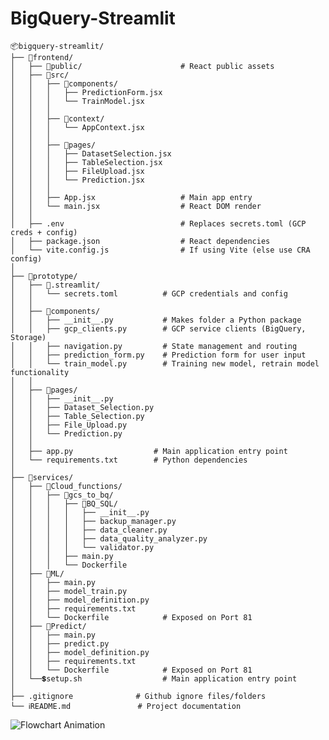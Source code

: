 # BigQuery-Streamlit

```text
📦bigquery-streamlit/
├── 📂frontend/                       
│   ├── 📂public/                      # React public assets
│   ├── 📂src/
│   │   ├── 📂components/ 
│   │   │   ├── PredictionForm.jsx
│   │   │   └── TrainModel.jsx
│   │   │
│   │   ├── 📂context/
│   │   │   └── AppContext.jsx
│   │   │
│   │   ├── 📂pages/                  
│   │   │   ├── DatasetSelection.jsx
│   │   │   ├── TableSelection.jsx
│   │   │   ├── FileUpload.jsx
│   │   │   └── Prediction.jsx
│   │   │
│   │   ├── App.jsx                   # Main app entry
│   │   └── main.jsx                  # React DOM render
│   │
│   ├── .env                          # Replaces secrets.toml (GCP creds + config)
│   ├── package.json                  # React dependencies
│   └── vite.config.js                # If using Vite (else use CRA config)
│
├── 📂prototype/
│   ├── 📂.streamlit/
│   │   └── secrets.toml          # GCP credentials and config
│   │
│   ├── 📂components/
│   │   ├── __init__.py           # Makes folder a Python package
│   │   ├── gcp_clients.py        # GCP service clients (BigQuery, Storage)
│   │   ├── navigation.py         # State management and routing
│   │   ├── prediction_form.py    # Prediction form for user input
│   │   └── train_model.py        # Training new model, retrain model functionality
│   │
│   ├── 📂pages/
│   │   ├── __init__.py           
│   │   ├── Dataset_Selection.py
│   │   ├── Table_Selection.py
│   │   ├── File_Upload.py
│   │   └── Prediction.py          
│   │
│   ├── app.py                  # Main application entry point
│   └── requirements.txt        # Python dependencies
│
├── 📂services/
│   ├── 📂Cloud_functions/
│   │   ├── 📂gcs_to_bq/
│   │   │   ├── 📂BQ_SQL/
│   │   │   │   ├── __init__.py          
│   │   │   │   ├── backup_manager.py                
│   │   │   │   ├── data_cleaner.py                  
│   │   │   │   ├── data_quality_analyzer.py   
│   │   │   │   └── validator.py 
│   │   │   ├── main.py 
│   │   │   └── Dockerfile               
│   ├── 📂ML/
│   │   ├── main.py          
│   │   ├── model_train.py          
│   │   ├── model_definition.py                  
│   │   ├── requirements.txt   
│   │   └── Dockerfile            # Exposed on Port 81       
│   ├── 📂Predict/
│   │   ├── main.py          
│   │   ├── predict.py          
│   │   ├── model_definition.py                
│   │   ├── requirements.txt   
│   │   └── Dockerfile            # Exposed on Port 81 
│   └──💲setup.sh                  # Main application entry point
│
├── .gitignore              # Github ignore files/folders
└── ℹ️README.md               # Project documentation
```

![Flowchart Animation](https://viewer.diagrams.net/?tags=%7B%7D&lightbox=1&highlight=0000ff&edit=_blank&layers=1&nav=1&title=Capstone.drawio&dark=auto#R%3Cmxfile%3E%3Cdiagram%20name%3D%22Page-1%22%20id%3D%22zJ35NJeuxzNU5kcKezLA%22%3E7H1pk5tItvavmYh734h2sC8fQSxCYpMACfgywSYEYhM7%2FPo3U1VlV7nK0%2B4Zu5e5bYctAUkuZ31O5lHmP%2FBNOctt0Fy1Ok6Kf2BIPP8DF%2F6BYRhJYeAD3lme7qAoRjzdSdssfr735YaVrcnzTeT57pDFSfemYF%2FXRZ81b29GdVUlUf%2FmXtC29fS22KUu3rbaBGny7oYVBcX7u%2Bcs7q9PdxmM%2FnJ%2Fm2Tp9aVllGKfnpTBS%2BHnkXTXIK6nV7dw8R%2F4pq3r%2FulbOW%2BSAlLvhS5P70nfePq5Y21S9d%2Fzwl6MTTa5Dpd48Ivt%2FUB2q%2FLLcy1jUAzPA37ubL%2B8UKCthypOYCXIP3B%2BumZ9YjVBBJ9OgOng3rUvC3CFgq9d39a3z5SCL3weNnz83FrS9sn8zWGgn4kDxCqpy6RvF1Dk%2BQUSeX7lWaJo6hNNPt2ZvjCIYJ%2Bpfn3FHJx%2Bvhk8C0X6ufYvdANfnkn3G8iI%2FToZkzjrg7BINl13HIqHSH%2F6f18R7xo0sHRWPoSSh3TKgCiqQZgUZt1lfVZX4HlY931dggIFfMAH0S19MGlTF3X7aA2%2FPP68qoMrshS%2B29eQY0HXPCnLJZsha%2FlHk9zLXeTlDvgeB33wD5x7usSkbkz%2FgfEz6DO2Mbc65i88EZ7nIVqRLNgekUioRxWP8XghcW0hx6iMRi3nJm3DrnEZZcr22ocyuRqVxyrlFYm3%2FGpkzBiXpzyWxSE4M2NYSkO4KGmMFbdYTlklVyYl42v%2FXFTB9gCuRQxcY8H5hB9KljAt8FzgUtBOqtleZmZensgivbHnNd4WnW%2FxSOLyhWntEN%2B9Iiqmr9GigHHsMp3w7G6nVjqibfsyOM%2BdkWmIlqeonx%2Foi%2FVck0WusSDRfll0oVDneu6RvuxhBo6UCn69GtNtiPDDkmB%2BE8oTpWBS4WG70rN79k0b%2BEsbeumX3pf67WmM8CMZys6rXplb%2FgrGn3rYfI1wjVVgDZmS%2BgKS2TYYq5wu2tbDLYGnlIz5tTetlzdFQhH4Wqs8PNggS5Ip4yuKTZ57rBVZ7zxXXwHFwLi5TJEB1W%2FIbGw4PBSUXsfSXqvqTF2Jl%2FEzkSwhwYbPQ1laoTQAesyASzdQh65tuCkQdpiOpNNX7VVv29K%2BcO%2Fwuc5HHfqGWwPBxzQnRd7UActB6dnwUBJmDUhOYiMZpNQXCQJX8rUIznEdAxrAMlEF74uDbr3uzzT6%2F3pMy6sxkYGgTHEeK9r2N9DCTlPjnC7gvVq1d9%2FDuc1rzonYv8kB8gdwYNbKFItzSdHfjhj0e1d4%2BCFNIHVtQO3tDVIXto8H5yMSPFM9kE%2BNj10RwKkVPFse5S0C%2FYoKG7Z66YX5ZDnA05%2FhTTDsE%2FnGn7Af%2BhPyA3dC%2FCxvgn%2FgTagCtMpfajAsjErhd7muU%2BBcMGRT1EMMPq2%2Bbh9G%2BqksaPp18XcOCRCtf%2Bt%2FgmcfEQHiJe0HzqPM4hi%2B%2FiEKeIsTfjijmO9jFEpQL%2BV%2BF14RPxhAXbKieO3HSfj3mfOv7j%2F9%2BQy4Xj2hHn9%2BHyhGvIViKPkxFsM%2BUB6M%2BVkcIb9Le8rll64M2v6XrEqTrv8lHKJb0v936g6FMp%2Bwt8qD0tjnW6%2B1B2d%2FR92hvotTTlPUQdz9d7KGIPHPKvPCGpb8xNLIlz%2F4OzbR9Ec2DqM%2FV%2FXDWUX%2FTmbu2%2BYsbYM4A1QVshYEKU%2BBUFW3kCS%2FYhx%2FpglkEfwThbJf%2FrxhJcGwHz19bRsZ5BOKv%2Bcl%2BtNCVebvUPX3DVVJNb8Rhn0jDRsAelucDQDhdQDp47IoYmQ3PiAwCJAUAYax3yz%2FJkjQkeQ8F8r2SEayA4KEY5FsD6OH66uSE69D0ulzSLoeFkM4lbrwVUjqfg57MT0vbn7ufRX27j6Hvd75lHulf30V9jIq%2FtSXfx1Cii8h5KoI2mDYhQZGjKn5AYRB0aDZeqct3AKukd8Qjr7U1am2lsLwEIZToQXvX2F9SJx9T3irvNQHqY8C6pOhcID1LaoNAq0MwZISGTRB7A1xejxXhF0Hn2m3aXruw28LwPGnME7rtYxAtMKDlEBsAd4%2F%2FraA8HNN%2BgaOG4zf1npDnnptQZA4fxdeytHX0wmvnn6hz4MeC%2BAREm4QRLUPoKfcogheqldNr1rEpFkcAZ5BeoCg1AE0uKWwjP0kxdjXIbqHFQtouQC0h2E6nMDJYZhuWARpAMpEOQwE%2F%2BU7Mxy3h8PA8gbbAxqqQA17G4jKehOVOpz0yZ%2BD0aeysk6COsgH%2F0DgCev7g4JOFkM%2B0W%2BhM4nQnxjklaf4AEaTn3D0A3T25fYP9xXsD%2Fb6P98fowj9dZz4Err%2F6uww%2B7Nc7staxt8%2B96f5XBXWYXOIbiuLvnKoJkTEWz%2F8zTIP76e6OzSEnrQ8Yf6ZHH35APriN74bb0IctsGlwBoCiwgsnyBOuuAsWh5Nus3hxjfv%2F8c%2B%2B1vTyL%2FBZ%2BuCQuhnD%2FntPvuzn0XUPAK%2BJR0MQceAx8I0TAT3brMiHIBtFdMn9AIoZBE48AszKI%2Bc8kf53%2BQXI%2FDGLdWhT3Q9XM2d9QDu6bmS6gtoNXtuZcMBDywiHpxI3Xy%2BB3rDn5%2Fe%2FdVp0enLZKwI6j%2BkwAsReuWtaq6Qnu2kuvWlXjCaHoyMAH4aeI8U%2Bw2IYtYBReC0qb4hVq2cYD3A58I6D4v3%2BP64fmlrUjYE9OaDbh9SbSFQHcg84CD895nKgC5g%2FHz3qGtBYF3rR3UBL40aZ4gEQD0AHYD3kPflkEGH338Dl4Cfl0XQg9sz1Z%2BoZIhv7xmAgiFcpLAdQOHiCjiDGQ%2FM5xGfOfbQGkBd4KO11Us%2FLANkDGgIxDlwpJOGiM%2FPPVBv%2BkwVEbYHqY0ZrzDET%2FXiKMK8dTTUB47m95w2Rj9azH0%2Fn8Jn6WFIYHv%2FjRMqKIr%2FKleo33OCGP2OteE%2FHYhiv5qSQj8QbeLDSSgc%2B2mE%2FGhZ5P%2FKVDvgAPNuovAjZPvhXPtPm0xCv2P54wW2QqTY9XX7LbvwFun%2BYOph76dZqQ9nwKkP6Ef9NPJ9tFbxNfmmrCyCKnkWTOv5CRSy6JoVsRos9QA72vUA6b9c8de6zVZQPvhiNoK2f86vwpAPxJ%2BJkih686YFa3xuq0068K75QnL0q1taML8pqAJWv%2FSyLoqg6bLwc7%2FLoE2zin8OU5705XmU0ledeolT3uleyJAE%2BVM0DaPeadpn7%2FB6qQT5QFLInyYpH62V%2FFGSckmov5CkxDQbIj%2FHJpNfzzX8CQTlO1Zqfj9BuWB%2FJUGhQoqkfoag4Mw79%2FMnkJTvWAn6TXgqDrrro%2Bx7lIr9WLj142MG%2BitFxtGPFsc%2FYM%2FPg1bvJ18fE4T%2FrIIy%2BcNUOg4S5vLXUWkqYpLw8vvYfvyjfIrfVaOxj%2BaZ308AhFkKsfgvXdNm1X9pyguIl9B3OS8fRLEo%2BqXY7zIdgH3fJM0jWEp69L%2BVO%2B8dIkqjnz4Ix75g8d%2BHPe9na4QnVvzlSf5BCMx8SPKP1sZ%2BGr0%2FzHUNSkiQZ8F%2FfaXWQQxKR0UCvAD89lh%2BeimSvnnhv0NRXn5A9ZJR9BFs%2FGiW%2BedxjHhH0yROkxfEATOy6rSugkL8cvcrKn0po9ZwvfFBrTzp%2B%2BUZeQRDX79lUjJnvQtf%2F0Q%2BX3mvnggvsOJxsbxcVGC87usL70sN8PLLa4%2Br5SMmXop64qqsDJ4XV78wFo76X7MVEKke2ij5V9R81j8Au9Kk%2FxcFceRjQWmTAnRtfNuTH8%2F0byfVdk1QvREH6j7An7RBRAdhGAc7mYb%2FQwG5AY0jXz7%2F90FKBGrkL89KCAsXyeVZj58r%2BuL0XvtJ5BJEbxvcJsWYQM19%2F%2BqLO%2F3lC4T%2BJWqToE%2F%2B%2BU%2BAcJNPUTd%2B09V%2Bvv001D%2FEAz9A%2FZNyoO9iLXhhBj1oBNYKwjqEAXebpM0A95MWVpxVKXhE%2FAQTRb9LuMAR6sPcYhb7MGv1pxkq6o80VC%2Ffn0wO%2FWK1PrZUv6vFYf5DQ%2FL8qlk%2FgocXMWAI9Ou5MIx6l4%2F8ZOaeX%2F3CX65tg%2BVVsQYW6L7dGIEz327si8w8VftFgj6P9j8QKvoP9X6%2FRai%2BuD%2Boja894J%2FJ%2FzHf6f9o4g%2F1f98xV%2Faj0rPi5BIMD5fzo5OzGuAEsE124o3jhOzltObAH91yrqKTgm8OvJS4DeeBT0G%2F7c938CXlxEI8nI4El2DxxUsLFC%2BrAe%2Bnauue%2FcboJsv2CYUN4yiyKdaLbUArSUEW3ezpuljjhbo5acaXF5897%2FIjbyPXGRMyh2OzBkt5rZxFwpojPlC9jSMrhKfMzu6G1LWFeeV00LrMwy6aLwjYVRQNKe9obCd3ZVICVeTXHr3fY8CspB8AFyXbRnSbpczh7hoJTPxoXHLFRyNh%2FbPBmdx1A4Z0AKMVlQPHbUSF4%2FjHrSv4T3l6AG%2BJ4PLvsn%2BX%2Fbvsvyx72pynODZlg47PKMKObUBBQ4tJarxFn77dpgHDR6q4y81kwvo8g1Au27ing%2BRyPuEQV1P4iU3QCs09%2BUyN7dOLtIaNbRyh0UFLJ9DyJt3Xct978I1tnSfzjdsEoju5sOxANgN7L4vZTEHPFJlUzryOAwvNS9M1Asg%2FdHmY4dYBiIxJhYrR3Xg%2BDZubLoMB85vdoRCFmD2Ah6Kao0NLreArL21I9Qa%2BaE91NnwJ6qjDTJpBl8tHP3nzHk6u5LSl53C8UiuwOB5gPdWjl7NIHbu9i2fOPlzQYSTdUttJR%2FOWACp6m0lZLhcWmFVU9ZvVNHJ0Mzkd7aWteQzPlnW4aldGSCdFxIUtjZ5wliXMATSg21eY1IZJBm4vjtvcF%2BqsuXh%2ByK42eGBUp9wzinbdx%2BIcmyooLCUjXTAkb4TLmvSqNXWqSFQyOp24dlAmTcDDeUWSnIFG06SxfnhqQDdy3FzDCXwNL7qS7gB3%2BJFUXWOzxwFE46l9uJL4mLCP8rzFKyRszZUgHIOJukvJrwm4NldqYhu26g60Ik7WsJ8UAfCSZ4yLCXlyCKHj0Mynei44dFY8y3jstsEFj4jBFV34%2B2A%2Bx%2BhhviRGtpd0IsDdnFhNp0PvDHQIwhFUgqvLZEjmNdrhzLA5phcCL9ALbMs34%2F7CIHvoOnY86MV5UgJnHkEQwhOMeRGYwySLkF5KzI9PDA7TdRwS00C483Vv4esmQtdb1tNmlt06wjeaBN%2BRpA8Kn4hpkFaivRx0Vi%2FXi3tlNgOQRNHOIQBxzHVTI%2FaRhaoRsyNuy1kSodcmtM%2Bufy6wMTRbmY9lb7pF%2BJjXfUsLGtbhBST%2FRZkFjBy3Crqv1mvAauHFgKKPt2grXxnpGm2QzTnXVgLQQRIu0eZKuNORfWYkY3Msxp5aXLISP6yD4rQ9B%2BzomnZGU%2FF10w3RCEgkpUsdPVNr74xEOwL94k9Xgo4MgZOXUAJulu%2BhVVA3U%2B9eYEGT5K47ltsJYnyYKV5KtmYObhdTuM1Z5gbQkbQniFNls0s8K8G4uoWU7wbxdILKBajrCk86fwZvkT74X8LQOUksvCPPThxHdDlZcLDamSobjuE32kGht5lQE3uXPTUbzBhZRr4%2FVYK464BAcYyy8uxu9LFcdyyBKWRYmEQ8EY9RQr4uyIVZk%2FOpIZZ6jkIySg8HGmNy1YtFRQJyI656GD9VGnSKf8vOED5eyPS8onLi8yzsvSFcRoaVLFCjn9ANZSNYMGa3LDHOfg2VBdeT26kYyrvhLuFCxGZoUaOrTLSh7kWbhD2JJqh3QAcGSaWAjbXlIyY8MumZpBEKIbrZB7vBjvKWHoNn%2BzgZgtedPNs4LlvK77IUpvBKEW6zgYkzVX9dmV7YE4CZRZTcNwVTZ82o7p9kusxiAWUQZS8qAmdxB3mMiVFwodEz6CpPt0UmK9ORGiFuvNNHeenszXTbwT71NGwovKb6BVL5chqOjdxrRkqew3mG9iOcxFa8m%2BoMidKZSeUOBix5ATEcHxRHaDk5YiPur6any1437xdzL0LLcqfl%2B3Xvj2mTIjvb7ZEUgbY7t27MXcgM%2BQRtgng8I%2Fc7g9rZtbIu%2BF2ZHOWw585cYsbsBVP7w2GStOt08gqNwvetdQ3Qc6Yp3pYDsNU4ZrrLugV97e7%2BpCkFSV4u2X1N7kCnD1BsOkhhakYC1IlMwuN4o7Y7jTogBKIQKneQ7sQdiQ9OGwf1HrueLtDPMFN6LiOdvueWOHfM6C8VcTYEaI0varPzkZU93bi9qOcSb0IvCQ3GZbj507VO%2BGLr6ufimNuQorl8WmKoZp0vIeVyj7c2cK1p48oheizK2Vp7025MWriSCRa5eh7sBE%2F1lP1mPU%2FmxdTjWs2Ve0Y%2FCYrS5k82VfdnzTzgto44YoysYPwdjtxAlFomwZ66kiltnrgu1fmtN3OX86YdQ7qimGVHb5azCAyUv0CDc7lufbMJHPxYxXRCHEQcajFw%2BCObLH24b3XqrriJGgFNbofeG8KydraH%2FWo5fHtJY96msOS45gHD9AQkhJFAI3K6hOsIKZnHA97mzLq7%2B2W%2Bk8TTCjV2NE41xbahTDuBhezqqAuATSM1f9ArdOYPG3niW2KcGdfjYz6CFhPYZc%2B%2BjBcHU4hDcCNHOdlvhgRvoP1N7sDF5DbpivsaDDhdhouLXj1Z65YDiHn5DX%2B4ERtdaJCLspea9GKz9MO3JDdPGWkKi85OcLhfoaz0Lo0ukNpTJOYnxivSTt6LR5MaS69nXE05yFzHq1ZnO2O06z3InUaK9mvPzlhiNxt5l2%2BAhqLCdevIe43BMaMx%2BL0ELMFdpAVDFE9M6U3%2Blj9xgEJozUvAkNAoQkbM0IvzZdP51eZYHEwchXbyekt5DkCtPSHxLZuEhaDdWipqlAuky0yQkOBxKLc%2BJO2lcnOqPGqQGdD3HNltOdg7V1R0MeYsNpVH6ApRcysH5DZ2ob%2Fm71cTupWWZRbFkjr0CnWdHCeiCxLynCnFRuTTkDtq8S7JAl1syKEjricJWFBehhAuhxJubAwpBVgh393wqyIKd9Flu8JxAQLluW46OPTWDlmI3EyH5WWrH%2FF%2BiXJQtIHuYANhUEFe%2B3bu%2BhKz5NSW7ZugopD%2FvCLpyHU47BrN2%2B68gxvmPWbYd3%2Fob4l3MMpuC01hZ7gF%2BL%2BTCJ5DJgtRgwBbtMmu7zCg9JcYOO%2F%2BZJ1QWzbiLUJhFgt%2FcnDYCy50rX2K0uMclKq7K%2Be5lft9UV0uo8rqKJPMxwO21tCyF1F0liqohfY%2B30XXG6BtnyLGEKv6RHXEzNnJHcj0dJcjxPG7UfX7Lrs7UkqkwDr3DDowvG51m2C40cIdaW4biGSHS8Lg3NHc8zntuRJ5XZhh16PpsFFEeXME9lF9MgIPaORe%2B8M8%2BX10OqmSpIaPEJpBz7xz4w%2BiYismV%2BtP5ddQEjOMuvdolFVnoPvB%2FAyHzkc06gs0va9k4iDnrHWvGudtuBl6BQwPx5G1Kp%2F2WnPB6Pvd0oCVRcw%2BX5hu1sWzddV4ZLNLdUSOO99JYydA1jJsFUkO1QW6JsQJiH0aikf5gSJyT09oIkaP8qW85ONyb5SNQ2b1iuntdQHBQXCDVtugA%2BzGjk9gh3RJ1gH%2BOoFwnZrui72X%2FAuVmNrmXKB600iTww3aLdq7EN7McMB0uu5ERNVjYh1OJ8W53IaS4ZnEyBXnWLDHCmGSc35j1qpOQxjHcLXIt3iiYjhU%2FTZejoElHvGwvMysf%2FKVS2k3zaY1C%2FJ4CHZNIgKhUVSOhHRaTbeey2jf1cWpcbQy2nWJXV797loAh1xwtZnPGBM8sLh00mRiW0GBD85OfZaczAHfM1PoMeRyVKuZPAY7P5Fg%2Fa6as2we9090oBvXOnOnq7WeyJPnzHk1E8dA8RN%2B4g87YQv9%2FQRCL22xemnOSVU%2BnTJrZ0NWrwjVhfz%2B5KkF9IEbn59kKoVw4ExmV8UWw02ZAMjFX0WVQi4DfAc%2FtRCnq1cM3XXihQIqBWKY0hN8Y1%2B5BlYyUwuJpSyGnF0Jtp7lmzzLbLdd%2BSjuxAy8jKNubtvpRESJZjh3wlYPE7e5LUF6t0XhQetTqbkQew1sAMVbdum93YRImq4xkZ1vjrUxzu1cTYnUmLsNdoFidd0jCxI6pGFDbvsJeghnHxpTnH7UBQG6lQzs2F90sds80Q8zMbs87sdLuOuwiEIANGt1HWAWEQnbPM9jVeEAxm1PmitK5E11q26vqo%2BI5dKyOVtyd4jvSGyATeDDzCMDZL86ikh%2B9fs1qWgc5Z0gLY%2F0GYUQEioqTa4qBDoxircGpIm%2F3%2FkQMyRP3ZrY%2FUpcl2eFJCR7F9OrCWPT7r6d87OgHrhbkMd3h8qBBOujjsrz6UBSiWrGRAdc8J4QuLoLjqTpBUYZmxpZjtKWlrgLtKgxe%2BelM7veIak2AW2gEJIDtBzFIepRFoz7FG3QERQR1%2FqQ%2FqnnKH5r2YFsuczGBmpG770No206bJMZhakKPNbT7ExTEK5geiOv1zOFn2XIXHJNH%2BGYkOJbGSPxNJI640Sx9CWiU2OgcOxOui3e9%2Fc4X3NYtIDgmk%2BoAQafBXK5%2Bx3WTFvQFUdkOQgEOdh6ZPA6c2GEnR0ccToecTgB4ozJncBTJkLn0QPXbBShbH%2FvYflRQllWIokrYQQ7ArQ53Gm8N3SKnNeHy7IIvHeUmd%2BUed8bUPCHmcDbahsBSJHyeJhne9mgN%2FPNOJZLMJFCntDrMLDoyrgrRqZ1199rMxt04tSzSHyE8Xt%2FuSwMhcMY7LwTZHq8UcAuDDSdJ%2FvogrpX%2BbZXraVd8CibVfPUjkDy7z2kHb8ky9Vy0hSxHKGERi%2FZQSuCVvQNwxMECn4RQ6KHkNLhVr2sAIWOEMtE1rG7NJcsHfMTvrrhyFY13SbQ5%2FpVTyrTNdnkR%2BA%2B8FEP3N683xIyACRwuBQ5DoK4rU5KPSaO2%2FTGdTDjyo18PDbviwbBnkxTeGAvXsF4kHAaod22NBeFyErebxa13LedUUfCOXeNJ4hNAf%2B3z6XxdpBYCgCDBENV6eE5Gz%2FxDwTVkbuC33LCOEb6PaYxNx4IkYtz9ih1BOCtIKxMOMLGeJacERBjD6ofG3590W6XHqWZhrAUe2q9QfJwxN2yF2uMHFG%2F7%2BrKqa4DWmwrmYp3kA%2Bu7Fh8LerXeQyh7JJtobEmDLV5ig5ZJ97dWJYDkQNAnxRHlQuCG%2FQD6GF%2BfGPvq0RsTm3IyB21x7fmdbwkewIPYM2qnjurp64%2BUbUUYDSHGWZrbnZ3iV7LAjcpfOaqgvYjeg9dhjWMMXLaQEnNk22Cuwa75kCgvB1yvUe8Xlb7cy90F%2Fd09c77JpDz4rTVL%2FQ5hxGH32zwRNwQ1OAQ20lZDzKPcCe79O3tjli6rV%2FlF8wcqfQKVWMPxFSDAQn0kQ2AUOsO57L0CJ1AnRgYbtf4KAXuYJbGbQSBmVcW3e3gHmN66azpykMYvMnci9yPMYXeKVqB3kCa9w9v5zLK9TQe1%2BqAcfJGP9gH3uUM0Qwqj5HXDjccim4vpyAuqKa8zy5H%2BzYd0oToiEq2orsAZVNmG7dJRmEs3srS9ajTx%2FLGa8Wph30uuu0uTM6EyLquGwmpGDV2SKzuZN9hPzjvUp0sdsBDljWv0IK02zsTcucFNdqkYmO%2Bg%2BHNtW2rUcDvzYR0tOssoSpAxZoP7AU1GwGYt9UUNa7TqvnJpxx3tZ0KrdbWAw8iVO6ABs1DbEhBuifqfS9buhZFp7CzsWLw4mI%2FebwqDnuGIi5cek1r3PXD6pLUvhNHse6k1DEg%2BrCenTnbQS56PFIFmCaRqs%2B0CYIALzs1awuhymaz4fI4AAIjs0W25yS07mk0Ckb%2FqqvCRrqxZAl90Skp1iJhm1rxpMKqthdWBBZcplAV6h8ztvYFqzirRLzRnwWLR8qCVtH7GrNDt41Dyosv4ami926lyby7adAYhm9oEaoYFI%2Bxv3sKZeV8uKjB9Ros%2B3kjbW9rKbeNASWxA%2FiGiU4odmoPnd4E1%2BQRTzXnAqgkUt0r91IPaOnLV2kRNmG%2Fh6BtBDXCeAvEKIltGmdUIVugaQKrJgN9odl7bYz1ikBXbinbrVNY2yCocXR1vYlfukXPn%2Fy8ROBynlSoSkgLCEeKoweNJESFR23WLbo2dNQM%2BF3F6myTEAzVVtG1uSR3hcOqbXyhD6PNUPKom9FCK%2FZZ30FMCa2W1NqpoRYaoQ6xQSDWBBwB2ZdRmR4EY3cy4CCXW7umDER3p%2BTMiMejbugHd8eGZMmhYn27RQRzssYVa4am9s6kmFvCKSqB76zu%2BmQl%2BiDbfbkt012xF6GAkmZ6Cbb3E7TulLNr6TaNN6In9AbJUJN7V7f9Vmo17AZjAtWkzsdePJg3B4L9k32EG6hIdqFvXDVZ64upMs2WC9CzfX%2FM700uBF57GXusMJwT2AyuTPdbdR0dEdFWZbNX8BnqT3Gk91EV3Mc9jH2mPjl7tDBJQFHqRKIXaosMtE2MCz0eGVYREXHWy2C7y7f1cp%2B2%2FkVx7C7t3RJNr9tHsCdtex1o4TromSKv0IfjYYUh20bt8J0swqDrIpwu3Ky5BAZN%2FV0F0Ta3yvbqaUV2umwu%2B6TY4mS5UP0KMDqf4cTcbm6btBV27b0xmiDy%2B604XwWvQKXAUHQX2xUI2wNLeR83F%2FwY4Y6AYUVyvpeOYcFItqEoRNYEdLzvkji3ICflER0NnK2xc77Ld9aZjxuACF0CxBvABleIXXssMHCmeoxo6qScD5ip8MLmgV0yPz7SIksbUT2udtZXuoHD6U5%2F67ao41O3VnUw43K3kluuOSpS7dmCrCfghJRgFzQyw65ANvf2zsyjk99Na%2BoyLN3jpRMcgxE9Xvtgv9XnxE8vUM73bq7urjKkBdv0ieNk7LW8nbYYmxt3lwg1A9X0Q8DeDWqLCqEWia4eJzse4A%2BatO5Gi13pDs5eKnXoA6hzcZO%2BV9HbDKL7tR53KgOC0PguB4qCp9xJBD5iT1LZXus5ChlThYaGImCmLahie7QVfTXm%2FjgO21aVNChiMn6qKeo022eG7CxDy7SFqPV4k0GnZy9TWx6T4HCQom5Q8aCp9uoycGKqhg5SicHSr1V4XEkps4KTh6%2FNKOs14lcA%2FkMohFNHn%2FVrl7wW8iY6HhSvLZx%2BuZkJi9YXmWbM2NTL1m%2F3FowK%2BCrRqZaq41PS7ZR64x%2Fy7V5a97YuB7aTF0F9kW7jRd477h6GkiJac%2F0Q%2BlHUAYR4b0gEGv5ldXmNvnN%2BPS80nnThhCLUrQMSxs3DoUeA2BUbCdkOmAdVbtteB0bfsTF9vvvtraTnHRY2ha6zo7iMUIp9kxyENi5yrjSYUphv7LHtLGpb6s3Rrci%2B9pPDrk4CX6enNoRWLz11V11g3bzA9M3Jd6jKPo52cpYospZcrQSxE6fDqqU7yRSs7qa8IK5Xa2yw5Voi3eU20VCpVZ%2Fe5dx8n2cDoklpg3Etuz1JEUWsdqNfygSuPKCuEtPQUKQALAuIy9B8Ba1NVUVrdRfTtt0CT0Lh0B7yjTMaycjfNsMGrfKtPPVKrO%2FzTo41UfSn%2FGzm7D1BSVOeEg6hb%2BudtiF%2BiKu5l47rkntRDmez%2FdQ9wDB88BGTOiylnvDpcsAZ5biDzdwe4bRG72e2qchhC5f3%2BM5KZ%2BzKzhDuZ5R32OF8n6YXVMT6qjEiy1aF3NPSSA9uzV1DVpkn15YXzS3rc1lm2%2Bdbszpp0s657QYTQvMmbArDwutdaX2CMPmqtDkMwvozBsLqc0aJqUZeLmTAIu3BbruLBpCCrXEHbaWiMgzIdV5H7KKiWnXjTwbLkCy1wyUNM6olM2tU2Fs5jZhI0GSScT5QbsKjJqliOjfqFBhEdlxxqXXjmbwBfAzH3DcHX7gLo3zblFw4XIDWriJb%2BprNXOYqxZhUuHRCFIZx72sqcmfQMFvHHX334kHBABA7eZCsjcMrQFPJ0ZV1dG5tlUvNoji7YirpYcYAoHU5GvmwIL2ptxhiXorHFJcmU87VoJHzYt4A9Fu211t1sR4dO4TKSeO4KZTv7Ta7iMGmEBxN2ZOlWa7pKrYRIgbA5mW%2BdNJoVZnrvkW3aVbsKGvwim04KQIfWsHBCOPrNWtU9bCJxlSuOvZUnbE91830ahxPPgVVs4906npiqCV0jGDDpiMBfGCFXjL1tjqYLFj1NCLHKDe8Xc0fvRD4tIOzO3JIWR52eVjM%2Bt0VqXj2lAXlyLQZ%2FUS%2B2pVt3tso0%2BBEbHOcm5ETSSQ56EaQnPrGQYjllnYQ57dKebLUrsyKFcM7JMQbq1QyQwZ6akt9aE46SUlng4Lwa3HT6EoQuEJ71n4zjNFmqGCce5Yj2cCNI9OWqL2kaUE2h9QSem2UkV0ncP5yla2jH%2Fs4eNcWrOJmSavHYRSf6C7UXqzBTKouLyRy0l2Z07bIbHO6u96P%2FbIQj7WUGrXHE4cIlra92zBCcc7r9splgOnDbii6fUMWIkbwPY%2F5TKIf5uPFMaptWCkHJGz2R7YdJmbOD7ygG2s6nhhjG7gT1tZwvcyx1ghEFLxHr1YxsicDg3SLjYlxrcPhrLnWKAcBjBd3dH%2BdTX67qaemYTzGb53MO19Jx9kOuA2nBxZqKIMN09NDmd3xtARYXg2qnffILLgFvEPpIucYvOVfo7JPmayIkLjDDw6N5t3NvdOkAwI%2BrrAP%2BdnfKjTiNhUA56VzOpyKIk%2Bk%2FCAXhr87QWTD0iYvpQcYNtT3251JhvPD0LEzURV1olRefPJ8Njgciy3V3R%2BpDge8VfIluFtywdQdJ%2BXywIaIv2FF4oQdOCNYbv1eZ5HsDi2p0wdlIM%2BdzGu%2BOdEjggqcooXTduiOHHPvZ2LhHX5t9rTuMb0OAcJVLRMv6GGehFtS5RoPyfWWigBwOavjk5onja5BDeFg5MERBkRqLB2pwL2pAFc6jc8PXDaw9XZNFMowDtOZnUw7RoiZQL0U21a5M8IxloU53Ofe2lsEAkZh3BPP1zR29EQ43XJPtJOEo92M8hmQw90FmfXAxs3QoBYfmmnbbBaLK2hb1klg3xrWI5n9YXPOyercWhRG0lulSnJhtU9WQlm0tYkDvOEgi0%2BbzdQ1e3QDbSYe3W9F7AjCbgIVnkEsrzqGJxI7Okl6Y0ftusF3MpoV8S6CwUJPsCo1U0EbsXNQpQfurGFtKiilunUuVnRPRPl4HifVBrAtPPtQLF1UuhZx7%2FaGc1b1q8NvRZGoq%2BoMA74BBIloBWynKsA5vNJXlBXbn0wkGXcpWm0EhazGeIt31zCLpvHkjzao3IhumcGp7HGyd7cFa13XQCjztsPKAT3O1t3hrbkPBc96ikyQR2wZGRfFEwRTC5m1Jzm54MwYZVVduU9Rcojb4%2FWOXG5NGReoTMp783zjBa2FKTfu3i9XYzzf11XB8CVJkFCHZpjKcC8KqTzZCUvQkY%2Flxw565KWZZSfeq%2BUm4E437rLHqsQnw1MUYlv7VB99ImseE3d4YASmVZHXZlIlCjGgljGmZFkbbvZWOVJ8SgUAHltOadZamQVxj7RhhLy%2BZkq2jRoZKk8HTBCEeOnOQ%2FNVvU8KvQgEso1ABAdDW9hZFqtxstgNhxqV2sEvl1y9b0vroJcJ8lj0snlCRctyizKTddgiSZWbdw14Ejdh1Jry4HJwRmi9IAUX0DslSpqtdZaba5KHtoxaN2FFPaWWEN3sz6k0o0youBYTsvdmJzsVmVIgLiMkBAIc3uOO43nHOanb1VlXHLzzwHRH4yYymscMIPyN4jOc5tgJJnqOl4N021LWLrDv%2BmYv5KZ9RZDjNlEUAdTXYoQyjBrPVioXJO0FwzFR6mm7CIYqrlFETXSv3YY3QorEgu72B0ZU7Yys9UBgRwSi0WJu0sOsiWNrleR8br0mqGd3WvwAv0fzMcfTcL8wNltuG2e%2F3dsgThoi17wKdzbljpO23rtcE%2Fa3s7A4tcY50xUGkJ6xHni8U%2FjEa%2FJQm%2BYSdaOWn5b4OImIcOX66tCPcTUg01Qt1a2LypF0h5uW%2BCj6SJ057lppf%2B%2Fi49ZvSjctS2%2Fa28nohKmkpNiGu7dJHwVn7iRt9kEpqZawtTzF42Bik21wkaGaaBFNINAx9ryCa5Ko9PWeophSTHhbaDfhvDJMIkb%2BcimptGyLuMnd%2BLaGcsTv6isI9mMxLGRoZ8keRKQyZ1R6xVplEG%2FDo9Fy2xMI06nsTKGbKFz3inCPzm6fx4uSSIeDYzrIQgSpNt6MdICJFy5%2BZnQKrs9F9Q5tLUn0uAgjgaJx26fZ%2FPi8N1mPK9lRnpQqnUP4mt5KyjXVcW0LjAalQZW8TZvzOd6VBXNofN06kOs9cXuazviKKYvbpiEFoD4iL%2B2yfN2uR3vDTB7B%2Bz0zb4oUeExR0vMpi4vjNU8l8EJO4ISubMlDfGpyQasnTnYceWMeyyy9y8lNcArJ5TMRCsy4HA4DxUn3e92e2zuM%2F7q9SsL1kUFZ5CrutBCqHUcS87D4yOglRRK727LctbW%2FpTVt0uxgxwGEdTAPHFw%2BzrXZjamhH4q4viU275qkMO1rftrCecjbRkmYVL3c2esMneA4tt2tubGnGuV7V13lBLZ9pffsZBk3h0yiQ8e4GhVPXkLwIxbUPofmzmGSOzYREGbpcPXIbVZs6KPLmcaVW2XYVt8U93JilpJr7eheV0fnaIJY9xFrOSeudGIRawfBZtxFpjF0ZO1Ch7%2FXRyQRc28KJwKp6Y2zP4qhEeV8b7lZbe%2FDyjkI%2FabOt4dM3OWUV%2BmhXfjX24ZYx63dkIbg%2BVcTThT16y1p%2BcJQyJl8WuZNYeJ3a1jOkT%2FxHn%2FkhDw8q%2B4oJcrO1nS4gWWAtoLiGVS0KfmbdHRGwb8feBU4MQ4V6g7xz61%2BTWVi4rFRsoFe7HqconHQWRWH014ksO3ImdyeG%2FLcp1dMoQSgvvxu73uD7GwwB2mnvRdcCBpvtbuDljKxtmZeGEEO%2FOv2fjfk%2BwU6muyoqz67bg12aDpRHB0BYMHLqaxMS7DM5djO%2BJyV14PbxrwAuQhs1ckb7j5eUAyE7leqJe14wqSEjznxgKCz2mVIK9T%2BuPWlZnNMJ2Z%2Fyb37RYoEdxcTjTlXjULr6llv7%2BI%2B5ElTEDe%2BIjRs4%2BZ9Ty75enKQY40LSSYcSqfkrDY46gVHAcAxCfsNRU9edtt0GIqHQX%2B%2BRacKBn2t7k%2BkOei0xN%2BAU2DXYLj14n31NVHbRPLN4aBa8vAwKKaRSfGqhc3JV2r5LqNav18v0JeLOKLJ00igR19c%2Bi33gKoCgFN91keJrRUPHOOabXS996pXLbfVuBSBdTuP9jAfzXPPOJ640yF2H%2Fd8kNMHuQzjEIyCv48Era2Jc5x28746dLwpoaVS9YZiXVa4a7lana07CVMQTrESnpczvrteufkWhn4HZ2kwGqvCbV2qdozCJXa%2BD10y1hsMYRivT2W%2Fqc3QtUwIHNDDyLg7SWkSh6RtPZzR%2BxhQYcAbMMA1ELbWqKFzo3Q5TR2iSycQx3qoQB4ST6r7I0wSCLlJ6hI4h3sXnNNq%2BsbIoaZGK0agZ5KvM%2FNqX3wZlY21Kdksn1qodWvvkm5tbfxq3lu7jB%2F67SYUT6feIvjThg3mztPWm%2BYJvqz1crDHMFo2PNbc18cgTdZclo0MvV0ZgO90UqY1xiL9m93tbCxCKl%2FGqGKb1PxVCrzIR26cgSel6jEI4qMBPlLOY5kiOeJB7GMBx5XoUGzP%2BWlT6po7CFXBZkyrnUaqs6oAwCaGRPILCGJzsVIUTgXIoK5Vbq5DkXHTWylDM4lx%2FrafrSKzWFVDWwoJh2TX8k5wLyLa3CmOzya0ZjTYbd6dh4lVgNw6N07blFu9XT2COw9dVh%2FxfHtT1fRksvv1tC9PS4PMUpeyVmCPbkTukN5YySqi97dtg2sqMF4WQEJXAWYLYt5CeWVaupE2LCKdkMp212MOuzQn2mm0w8FwLzbnG%2Bdj3B%2BFjdKNiGQf7yNT8ocywHZlwllZCVdYfCrR0nYb%2B6AbV70d7bTdKRWBXueRS9BjngWnoWl5QaiODRFzJ0tUdO08pbFL8qlsNOGpQA0Pu%2BR7eFIEdrtsJI4I7zwqDHcutMixuUtJvb1NBzirR8s9lW8VS6BUKd1iLa7yXcoUSzJYPdOVV3a%2BM2XX2VbY9uqZDZm0Y0bELEHcx%2Fd2Z0qX0323BNwUtvVKhSgq74pEurbXjXM7wOzOfuaJ9iB2wdIIlbvf3di%2BqGOack9%2BVDL7NjdPOaLoJt6PhBVGe%2BwKQ8r6PChebiZwGlE8BKxyYx%2BQKvFoUz7bnXC87S5YcEJ8Vtn0R0VTPGUG6gRwrNCrWIddsZJOWqH1Eh%2BeTcmPyQ0jxJbGzJVc7FlYZ4yl1LOdGJurRSqW0xWrZSLyTFJuPQY71keYTg1zUuIKCbkxti5Snr3t8KjHuJzR7qyudyCywDk0sfZpaSUFtE5rSONRlninS841XGyjO94KvN1053tx4QV8Ey0BlfVFbNPM7NF50Bh3rXSsZGIX%2BP7J9nfn9W4FQY%2FCpc3TNTnpWMhTWpcFG5elhT4NqbS6bZhtfGUq1aeVJabvlwM3YUDhmqnhTssUobWtTeFGv%2B%2FyRGOlfEiQET%2FuiSCkb%2Bdqyu8RK093aY%2B2nHMiQ1m%2B9LPeHOeI4RyGtW2yfszaecyoLhWyOUiO4kyckwiSXTYeZeWaAif05xG4bYN1iiHCH8uEfiTlpIf7x1vomSWwEwTFCDZ9xDPV5RgaORvytKZn9%2FGrpWuyotW42rwyPZbSr3jZXEK77LjQVFHvWOzXTVPhw7AjM8TH7gRlKRJ7YDLrrsD1M52C4YMperqyuZtKXd%2FqyS3bjBLcRdyqQdPFtGNja%2FfIQ5f1rjAYMhjUWD0X6NakNXO0tYV0HZ03BUoUuVVmDI0hIw%2BfUOqq1zxzIT2DHOIeC5kjMp7gWB1kV8stqxlaTJ%2FqMT1O5eUk2oqgWvjoXPakeqspUQUoH6PK5ISqXbPFE0agyXoOHbgAsTHw6TSkPRxD5%2BaX24mMC83liEQTSxu9eFyNKS4IOeCEi94mN1beVikm33ibkjN%2FcsQkvhLtYxLbYqPDuj%2FPRFsygZ3hZMhu0QBDdyx6wGRHBnBiwnBjT7k4fzIqXznClU%2Fp5LbOaMZCd5OuGQCCTo0jhyqjM910x9U55nx06mI4x9yzkYSZ4uV4uQJkhDYcMqWCg%2BR5urtodKnzN%2BV02UyhNqMRYnq4hu7IdOkQ0ljIUq82OLFzKtYRTJJC2941T6TIwXSf4mJG24UcyWApA83nN0cWE4I7vpVO59XbsXCm5DSQjnBY5L4sVrs9UjfNjTZKbHvu4BEhYaFr3vWdN1ZHq7dticzznYtrV5OnT1ZcX5rjJanWYAFBHeZui5Np6dlwO95GSLjublyC4OYGvutLIRbovsyMF%2F68bQb8tqQZiKJ9U8WrMxDwg7%2BKtH8JytU859tAE3sUIvFj1uAIwKznoyl15ejfyJnOmN5dd5RLb4Q%2Ba1M51kM151zJH4%2BH03m255Fn3BFFgIJG6J5Ct61UzCaISPFIvqhzRwpRNXk5ZSWnDTpeWIIZtI1ghPO2pUIkl68ymt2Na%2BY6Ga0l%2FZ6tw7t3mm0dSxoxse%2BJdkToYwknEFG8CGIr4aXygEV6g%2BgIqc06afjE3T7t7nBpZ4PIiQFBY%2BMFcuKhKzGNx4KPMnULK3Dxbhj4UxxT5krQZE8sclC0ly5dYS5sPdNNb%2BFrRh4DQdWo%2BbKhGtM5%2B1c4FbnSdezJ9WmcI1aUtgkzIBgdbqPEqbrJQjZwjiuMaoE47yJO%2BVPnRv1d9u%2Byf5my0uMnfCZxCTzRqRvnemVvHPxjOSfjuCc3nqLAn27jfFRkjfl0XndWdUn%2FP3DvCBAhw8O96KdvMPsPfhLg439%2FwjYaOEZ8wl8d%2BvZ22x%2BUZj7cUgMlPhHvt9Sg8E8vuwf%2B%2BF%2FCf3QmzPv9y77aq%2BX97jDv92h5OcZUGqrn8924z3s5VWHXvN2L5aPGvrkVTfj5R%2Fa%2FvNqVpm%2BDqnvhENyJ5tWzAlLzlzhob%2F8DN69Bnvasefn436dP%2BAQjyaeL11%2F%2B938%2FHGEadb%2F09S%2Fh%2FZcma5Iiq5Jvbi7z37jrG0tjn3DqW2flkcivnZWHsr%2Fv0a4vW2i9EnUzaLvHvmNBBf8vnrYj62vw35djFb5i0p9sc38Wo%2F4VF%2Bhf58IHPPhpO6S%2FHG31gbmJs%2FFrfQnbDzTog3J%2Fmlf%2F7BbrvQFGvuPWBm7PB7sL01PfbtH33pB%2Fw%2B69IdafW6NQlGI%2BMfRbPaKoTwzzxZ2j7%2FUIZz69nA3yu2wojL%2Ff2vKDvYz%2BPoXs71PI%2Fj6F7O9TyP4%2BhewvcgoZSlNfb3RNMvgH%2B%2FpiH6LnL3d%2FvMN5v7fvF5CMWAf1d45nvjpoAEEoarP5GSwBf78%2Bg5RBP%2B%2BF%2BIolzO%2B5cS%2F%2Bh27c%2B3Y%2FzO%2FeuRAipzeb91Io9ivbFz6uzJfNTz%2FCfD95T8MXDv76nr7fkKPfZ0%2FDl3PyPgitwnf4%2F4O9uO02S1NAYEC18UGjd9M1aV2nRfIJHvoFcNmnOswBcvt0yYD8QHH5l9t2fw4Ewm%2BGAX%2Bt2Q%2BG%2BvqMEYLEPjHvI%2FHXJpv5wGL%2FPAPxHWdM1UMP5602dVV9QeGfNyNGvice%2BAbY%2F5p1H4Qc5ZwCTl0%2FBVOHfwqH6JY8phjfHgYiIiRGwPNjQNk4S76Y%2FKp%2BHI%2Fyo%2FlKkl%2Fz9eOTDIiPpq7Iz677x3PzD92p9q25x77b3qMM9dreo5%2BQv4C9R7%2FT3qP%2F6dbL%2F5lAMH%2BkQLwSgt%2Bwc%2F9Xzh%2F7M23dj7Pfyfan42b%2F0x23f%2Bse2dTLccCfvQ3yWoTelSdp4j8qTz2fVPFTt9%2FGv7369Jc4h6Cs4wQm%2FHw53kd6faiX9CRL%2FwRdHsrqU3Mr%2Fj6U4N90yl9BrQ%2BOfsJw9Hc9j4B4v5z0jl8vk6rvpj5fcfBZ8UF5kv8HKXzE09eMwV5Nk2Yl3IyjyGDKTrAObQKHlCZV0gZQKiV4EgacO%2F3xDKHQ9ycg4swn%2FF9OkRPEJwJ%2FzyGSeHeuwI9j0kfrTf9XmEQjIDKnv5WDAPlF%2FjmY9B0rGf%2B9TKKJTwj%2BTSZ9cD7UH8GhH31W%2B1%2F2bFGSfXe0KMZ8dOoa%2FZEzArz%2BaSz6nqPbQYQdvSybfhj6f0Vg8FeCffhW8P0VnxCUYxjhHT%2BeC%2F%2FsaYWvdfvrg1PfmY6HvUhaEU53df%2F45twE8akDRqIMbkn7zyfA9xP8KUJ%2BQt%2FnabyIGIH8yuozwX58riL7E23Cdxx2%2F3%2FDJsCzkr5assGwD53r728VvmMO8L%2FWtTLke4T6J0E833Gq%2B58sK4Zkvl4EI0jqo0WwDw8cRX%2FaLDfx%2FignDngOEMXD6BqoPQqpcUzSrHtp7psu8RVBP3Y%2FxVfe6l3U%2FU139k5duqeA2X7Mu%2F1CfRB%2Bv%2FZf6HtD9%2Bwn3mfw%2FIF5NnJxe%2BQqlBGh5TDvxi%2BiSm9C4IiUXBzgan9cFvD3pmMiINnTKrsy6RaBarayGHDFX%2BAG3RbB%2Bw6o71oE57iOYVk7ndTcAc8VNDwjoO648bfH2rSURRMc%2BM6i5dc%2BtF7lx6TK5mnNXtlwjC%2BfymjhG5hv8Pi%2Bpou%2B%2BbKu%2Fyiz8EhUSkOE%2BWB0CMynWbwzuYayhPhW2usbAtNgj1eFUDcIqmcErufRrOVeo2RPdYOypO8q8%2Bf8m4VLYd3PGSOQQj3MNNEyYtUEbdWyCYxAASPQMH11UlDXoOcaaCPtVBvmxESIJtxWZeulqq2Qai7Ohn0gFHmC1zBvYYVZR6oAy6aYIXigbJ2GFgf7S2jrgTCsaVI2yAJzIbQVZhFNvWbDHIjDZNhaGmdcr%2BW3QbNFUhfSNNxwr8vCTBNCB3VrC08pMgLbxdVcw3U7etBBW4hVFxRMf%2FWevrxt45RxM%2BQUGPGqL3z3uj%2Bg7AdtHAZD0JCv%2B66v0Vu6SF6q2RwK%2BgNqjt70HZbVHvV4oG4tTTK%2Bf9QF%2B7s6uCGknf7IEzksMGPnC%2B0f44J9wnWBI0GfMPieYRGzZt8QY%2FNV%2FwGvPmgH8gPQJQXvfz2G26%2Fy9lVfyK95a1vcAsYM%2BYVoqwfaTsH4Dyig9Qs9CKAt4FpDFRHUZackzG%2FR7GhVhRuQGSCzwo3QLP4MZJGE9NDydNIyPnjm7xetFKJFFbhn%2FqVATh1cA3JqQzpbxARohxm214F%2FgNci4HU6P%2FXhBmUEvM8tilQDjX3OD7N2I9CFPHCPpJGLn3PKAPcwHQN1PeWp9SEwyB5WIIldzwauA71kW99uhhAji8%2FXFooH5yMSCDWwDkD%2BBIfQcJ549bwLzmThwfNVyh0abw90hB%2BXEOsL9Tw3YXm6h1gxGCXaxPJpefXe6z6%2BWLZHVhYYJ67aQLeyN7YjVYSXrK0Dq5QIGL8GaB6RWq6ggH%2BYsSEALTTcsKCueQPQeRLI3LMcOMCGADkQoD5zC2gDeZY%2FBNDx%2Bb4yA%2F14loXDDHUKyJmuwAzBhUANQUShHj3k0D6ATycF9yC%2FYFkEvAcsNagvTxftwcsIPEtnoMMdkCvQH44wgOUF9a1An3HAR0TPQH3QIgsKsMhKen6Sa2CzCCh%2FQB6dN%2FrzZI8e%2FV%2F1FxsDLDPs65cxa98cm25NX%2B4%2F2TAC2lgwHlyDbUEbJXCgz7dUB%2F2HuvJkD6A9isD3A%2FasS4BGHNCtA%2FlkJw%2FgOdBbIcJVAZZNAb2U5SNdMmBumO0sUM4BLWBuIuibgwI79NreQ5u5ADqB8TiAxyK0O4gOr4UU2jNoYwDNDtDGP%2FPJWaBOAh1awTgXYKsGwAtUW9P0jV8Bn8DOIIYNZCd76CcB9AwBfEKAHdLe1fOgP%2BB97kD%2B6I%2FcNsADwF%2FgUScC1I3qtgL%2BRSn4hGObgBwCmXSgHQA%2BRwR2CbYDPWwEbCgcB2znTT1vdP%2BcKSnQI%2FIpu5WdvLPexNsbpdmfc0hRb01RX3ae9HvzRp8%2B66BRkmNYOl900n3y6kYO%2BJF7YMzpGm3Tr3U291yO8qoTEgv9Gm93Y4A5fSgXg39uxuBMUOG5QIAPfvXeqz4CFBKcgY5Wj3xEwL9bb3yFA1Qs%2BoIiYGYr5q8ExF0%2FA1hTXwNrCv%2Fo12Ev06RvkkfonwWrP1yZ%2Bzd%2BPABulcUvfRtkFYC7v3RJO2YgiPmPop0fOBXwO8RNX7OXxD9MHkSxj7IHf1YESn7H6tXXgcWvhkc%2F4rcD74OVj%2BMZcH3t%2B6Z7LO7CrY%2ByqK66T3EWpG1Qdp%2BqpH%2B%2B%2BUsURFe44ZPkVI9C%2F1SzKvnnWBf%2FxH%2FBWLicL8V1dEvaX1AcJ3%2FSZATJsF%2BvmJE4%2BZGeYx%2F8BPTl3o%2BXA%2FQd2%2F%2BgtKJ%2FJ4Xk88W%2Fkz%2BC%2FOOH5o%2BQzwr0J80fYV5%2BL%2FQsfDRCvxae9%2FkgJPGvyv%2BcfJAXGv7qzwP%2FPUf09S3gmJo2ibOo%2F%2BKXfvwv1v5K3op%2Bn%2Br%2Bp%2FBW37H%2B%2BLe3%2BpFygOF%2FPlf1foUTKPCz4v7SJk39Tib%2BWinl1MvM%2BUscQH%2Boeiz20SLST5tgf1lE%2BVPkmX7GBb%2BWePw5s%2FQ3w4QfCQno74QET9HWH5VJTFJ%2FLIfp%2FwMcfkI2fxiH%2F3rrjRT2NRL5nAH9GoZ89JM7Bv95P8Mg3y83Pm9083mtkR%2ByIn4PT%2F5eaPyjf9AvPi1H2DcS%2FIPTr5Oec6gOpwPlU%2BNjV8S0lNmwCEyzQVsCBz9X3YZTq8pHP9yfn5ZNHvWRWq7hmuBNuu3ApY9Bz0VYx%2FT4XJ1Zt73l1U%2Fymefp0zTeFpNvA6mTT8T%2Fb%2B%2BK2hPVgeiv6Ws%2FIBrqo1volv1M3LbYLrzcr1WXilX3Vr0Kv%2F5mgmCBIFRKtS59abUawiQkc2bOmQwuW24fkVEkBOey%2B2%2B7ZPcg7V9H0n7fUroPtxPqJqT90zAsS5%2FtBzqyJ%2FpW2m%2Bu%2Ftv0JU%2BsfRmKtXWv40KiAALwz4SYOkjpvVAWTkYgttZBuL%2FuXnLxNcjEvY5pLAkX7wflEZi1ozt6j1TcWhLfYDY2ltT%2FMedX9CRIOzQ7pr5ktl90XIv9DYJ39rlRY0WvLUgHgMjeCWwpjSJbFRfes7voy9FdX0LK0VkPICUxWUF6AfGQ%2BdRacGG%2BsoLfHhlJzFo30nAiQXrP532crKAthVvEHBCwEhfMB9ZifbXWXLDvWw5PP3jwnsEtSLVbbLL5BWH4YJ5dzSHt0OXpRpu1yfsDI4FYmzBSaOBCatKeQ0oV0jgg1qfXM3ZffN60jO282BY58GFe2NOfQOo%2FqyT0jVF6jReRKUMlY4zaplS1wmdrUvYqFvS3hA6wmmTGYiTYsGURdqlww8Z1oPtzQwc4RRTD7Fq7i5B9ahwBpzUhGrcKe%2B9J6Lt9rTCCKiUzThjlVa8SudGKXBktFaefweNHnGcx7WqedFWkVq0KhWJUEIUGPNdDoVBcIIqb3PHC1TK1sw34T9Ko8W1Ojs0a%2Ftw%2BzWcvy8Ww%2FdoPERC8G71SPuYRRGmyLBaSZWVV8OBVVn0RizQiMfFrPzLwVuq6EScJ1K%2BivP5OfevWWwqrw94up4KlILdqXVGImrVRR8tz5rqdROCvwfhEK%2F9GTrxB1x3%2BSlPgyWfTZHGWRZs%2FcohMFM40cm%2BawHKjflsi7G%2FixSCyT%2F0xwAiA0hLVLAaR%2B6hr9kQQucmrb5k9gMhrqvV4fTyo5gasMuITmb3foCaRidlTgPMbVdnap7Kdf%2BN1tfsJ1bIq26XhL6%2Fmdf0yt82Ctd0Y3GP3LxkBm84nvk2YDRgkNBzKWWRW41G7AeYfotM%2FFGwAIQXqX80BsnZNgH3w%2F96KjB1glHpkvFozOzXY%2F5wuB8k9Kb8enB7CUmgDGHIO0VcSa6fJALjM%2Bram7vOMatDfvjIcSxxeUteO%2BmFoO%2FrB2YqJSntlmVA7toX0WvoWAO4orPW%2BtHkqzy3H12k54fLMfv%2Beg4OdWHk%2FINeNC%2BinTmU3REmHtHEMu6FIG1VqN8wmE9SbYb0Z1pthvRnmb4YZ5LBT3wxFCcr0MRQmwA32sU3dnVM8VQFh%2BfxtrOwiNiJIQueC8I0q1BUranUKVpzOg%2B6Ikr8dn7v%2B83DyCLvd8N%2FlcL7gQc28qkg5bf4MNl7WqBmEQE5yaiitlM68GVaBfcsPuhDWAqh0NrQEfsuR16J7Zzyvqthd6PLm04bLxu72og0jnJZ9K%2BFEyuIOC77UwokvVUMgVgtke04EVKVyp6iVV39WFknzK8NXavZZL%2FvgK3MTavynd9t5N7LSp4PtTK%2Fx1XHgK53522MZODIMBykgf2V%2Bu5zAV2syEhUNyPpuGz5f9oCMEDldZ7BswgM0fu19%2BAVDGwx53LW9R%2F5b8jqmvmDIA8UZKpt%2BXBZGP3C8xdrQbg0qreAas%2B53OB5C8mLthv2%2Fy2u3vT1ygiEp6rWVJxAUQ39dQzY1nV3j26xjluf0wPELwJ%2BxZwy3rfk4ThwfODAMLy%2FoiB9I0eB8Gfc%2BdjXr4d61JvZzgatF%2FCVAfI5Dg6MzZEPjrRIu5r0LrlxyHJh9xg1%2BN9%2BB6TNGHdMGOwFrKLCh5gALx6O%2FPoGFs2OrfDfSlC%2BqQJrJBqpDmuqBU89f2FNtFPVUywrcyrkd6KADfFaWWHBURbELj7ly0FroqiixfZJuv9KMa4SaqlCY9cmefvbRI%2Ft4%2BptoTu3o145%2B7ejXjn7t6Jd09Bt%2Fp6N%2FYFXjXjHpc1m5iLuDEj76A3OUi4JOYhbk%2FCQn8aAnKMWAQfED81QcL3jC5kOe1jV%2FPnzg2Id1oqpPX5Qb%2B3S6UuPnWEthOvIKDBA4nvCQQMfmyxeBH%2Fm1coZyI44XULMlEFjJsoj%2Fv1fCkL18nYE7v13LoZA6CQqn6%2F8D%3C%2Fdiagram%3E%3C%2Fmxfile%3E)